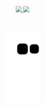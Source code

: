 
  ##
 

<div align="center">
  <a href="https://github.com/palomaedeltrudes">
  <img height="150em" src="https://github-readme-stats.vercel.app/api?username=palomaedeltrudes&show_icons=true&theme=radical&include_all_commits=true&count_private=true"/>
  <img height="150em" src="https://github-readme-stats.vercel.app/api/top-langs/?username=palomaedeltrudes&layout=compact&langs_count=7&theme=dracula"/>

</div>
<div style="display: inline_block"><br>
</div>
  
  ##
 
<div align="center"> 
  
  ![Snake animation](https://github.com/rafaballerini/rafaballerini/blob/output/github-contribution-grid-snake.svg)
 
</div>
